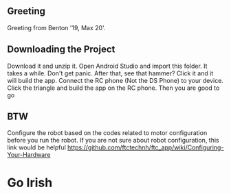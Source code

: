 ## Greeting
Greeting from Benton '19, Max 20'. 

## Downloading the Project
Download it and unzip it. Open Android Studio and import this folder. It takes a while. Don't get panic. After that, see that hammer? Click it and it will build the app. Connect the RC phone (Not the DS Phone) to your device. Click the triangle and build the app on the RC phone. Then you are good to go

## BTW
Configure the robot based on the codes related to motor configuration before you run the robot.
If you are not sure about robot configuration, this link would be helpful https://github.com/ftctechnh/ftc_app/wiki/Configuring-Your-Hardware

# Go Irish


